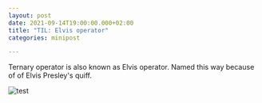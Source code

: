 ```yaml
---
layout: post
date: 2021-09-14T19:00:00.000+02:00
title: "TIL: Elvis operator"
categories: minipost

---
```

Ternary operator is also known as Elvis operator. Named this way because of of Elvis Presley's quiff.

![test][ElvisOperator]

[ElvisOperator]: https://danibarca.com/images/ElvisOperator.png